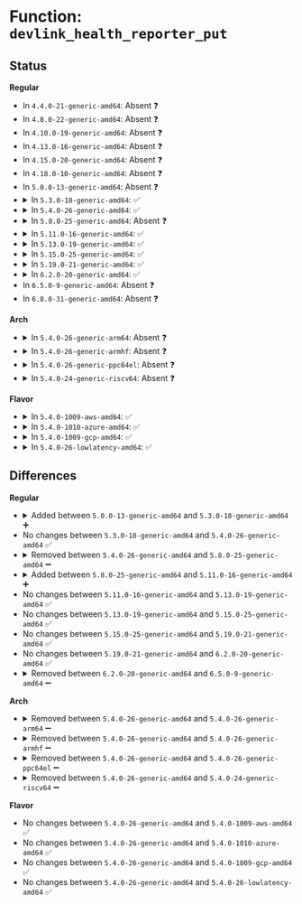 # Function: <code>devlink_health_reporter_put</code>

## Status
<b>Regular</b>
<ul>
<li>
In <code>4.4.0-21-generic-amd64</code>: Absent ❓
</li>
<li>
In <code>4.8.0-22-generic-amd64</code>: Absent ❓
</li>
<li>
In <code>4.10.0-19-generic-amd64</code>: Absent ❓
</li>
<li>
In <code>4.13.0-16-generic-amd64</code>: Absent ❓
</li>
<li>
In <code>4.15.0-20-generic-amd64</code>: Absent ❓
</li>
<li>
In <code>4.18.0-10-generic-amd64</code>: Absent ❓
</li>
<li>
In <code>5.0.0-13-generic-amd64</code>: Absent ❓
</li>
<li>
<details>
<summary>In <code>5.3.0-18-generic-amd64</code>: ✅</summary>

```c
void devlink_health_reporter_put(struct devlink_health_reporter * reporter)
```

```json
{
  "name": "devlink_health_reporter_put",
  "collision_type": "Unique Static",
  "inline_type": "No",
  "funcs": [
    {
      "addr": 18446744071588569744,
      "name": "devlink_health_reporter_put",
      "external": false,
      "loc": "net/core/devlink.c:4862",
      "file": "net/core/devlink.c",
      "inline": "seen, unknown",
      "caller_inline": [],
      "caller_func": [
        "net/core/devlink.c:devlink_nl_cmd_health_reporter_dump_clear_doit",
        "net/core/devlink.c:devlink_nl_cmd_health_reporter_dump_clear_doit",
        "net/core/devlink.c:devlink_nl_cmd_health_reporter_dump_get_dumpit",
        "net/core/devlink.c:devlink_nl_cmd_health_reporter_diagnose_doit",
        "net/core/devlink.c:devlink_nl_cmd_health_reporter_diagnose_doit",
        "net/core/devlink.c:devlink_nl_cmd_health_reporter_diagnose_doit",
        "net/core/devlink.c:devlink_nl_cmd_health_reporter_recover_doit",
        "net/core/devlink.c:devlink_nl_cmd_health_reporter_set_doit",
        "net/core/devlink.c:devlink_nl_cmd_health_reporter_set_doit",
        "net/core/devlink.c:devlink_nl_cmd_health_reporter_get_doit"
      ]
    }
  ],
  "symbols": [
    {
      "addr": 18446744071588569744,
      "name": "devlink_health_reporter_put",
      "section": ".text",
      "bind": "STB_LOCAL",
      "size": 30
    }
  ]
}
```
</details>
</li>
<li>
<details>
<summary>In <code>5.4.0-26-generic-amd64</code>: ✅</summary>

```c
void devlink_health_reporter_put(struct devlink_health_reporter * reporter)
```

```json
{
  "name": "devlink_health_reporter_put",
  "collision_type": "Unique Static",
  "inline_type": "No",
  "funcs": [
    {
      "addr": 18446744071588786720,
      "name": "devlink_health_reporter_put",
      "external": false,
      "loc": "net/core/devlink.c:4918",
      "file": "net/core/devlink.c",
      "inline": "seen, unknown",
      "caller_inline": [],
      "caller_func": [
        "net/core/devlink.c:devlink_nl_cmd_health_reporter_dump_clear_doit",
        "net/core/devlink.c:devlink_nl_cmd_health_reporter_dump_clear_doit",
        "net/core/devlink.c:devlink_nl_cmd_health_reporter_dump_get_dumpit",
        "net/core/devlink.c:devlink_nl_cmd_health_reporter_diagnose_doit",
        "net/core/devlink.c:devlink_nl_cmd_health_reporter_diagnose_doit",
        "net/core/devlink.c:devlink_nl_cmd_health_reporter_diagnose_doit",
        "net/core/devlink.c:devlink_nl_cmd_health_reporter_recover_doit",
        "net/core/devlink.c:devlink_nl_cmd_health_reporter_set_doit",
        "net/core/devlink.c:devlink_nl_cmd_health_reporter_set_doit",
        "net/core/devlink.c:devlink_nl_cmd_health_reporter_get_doit"
      ]
    }
  ],
  "symbols": [
    {
      "addr": 18446744071588786720,
      "name": "devlink_health_reporter_put",
      "section": ".text",
      "bind": "STB_LOCAL",
      "size": 30
    }
  ]
}
```
</details>
</li>
<li>
<details>
<summary>In <code>5.8.0-25-generic-amd64</code>: Absent ❓</summary>

```json
{
  "name": "devlink_health_reporter_put",
  "collision_type": "Unique Static",
  "inline_type": "Full",
  "funcs": [
    {
      "addr": 18446744071589699671,
      "name": "devlink_health_reporter_put",
      "external": false,
      "loc": "net/core/devlink.c:5512",
      "file": "net/core/devlink.c",
      "inline": "not declared, inlined",
      "caller_inline": [
        "net/core/devlink.c:devlink_nl_cmd_health_reporter_dump_clear_doit",
        "net/core/devlink.c:devlink_nl_cmd_health_reporter_dump_clear_doit",
        "net/core/devlink.c:devlink_nl_cmd_health_reporter_dump_get_dumpit",
        "net/core/devlink.c:devlink_nl_cmd_health_reporter_diagnose_doit",
        "net/core/devlink.c:devlink_nl_cmd_health_reporter_diagnose_doit",
        "net/core/devlink.c:devlink_nl_cmd_health_reporter_diagnose_doit",
        "net/core/devlink.c:devlink_nl_cmd_health_reporter_recover_doit",
        "net/core/devlink.c:devlink_nl_cmd_health_reporter_set_doit",
        "net/core/devlink.c:devlink_nl_cmd_health_reporter_set_doit",
        "net/core/devlink.c:devlink_nl_cmd_health_reporter_get_doit"
      ],
      "caller_func": []
    }
  ],
  "symbols": []
}
```
</details>
</li>
<li>
<details>
<summary>In <code>5.11.0-16-generic-amd64</code>: ✅</summary>

```c
void devlink_health_reporter_put(struct devlink_health_reporter * reporter)
```

```json
{
  "name": "devlink_health_reporter_put",
  "collision_type": "Unique Static",
  "inline_type": "No",
  "funcs": [
    {
      "addr": 18446744071589695376,
      "name": "devlink_health_reporter_put",
      "external": false,
      "loc": "net/core/devlink.c:5991",
      "file": "net/core/devlink.c",
      "inline": "seen, unknown",
      "caller_inline": [],
      "caller_func": [
        "net/core/devlink.c:devlink_nl_cmd_health_reporter_test_doit",
        "net/core/devlink.c:devlink_nl_cmd_health_reporter_test_doit",
        "net/core/devlink.c:devlink_nl_cmd_health_reporter_dump_clear_doit",
        "net/core/devlink.c:devlink_nl_cmd_health_reporter_dump_clear_doit",
        "net/core/devlink.c:devlink_nl_cmd_health_reporter_dump_get_dumpit",
        "net/core/devlink.c:devlink_nl_cmd_health_reporter_diagnose_doit",
        "net/core/devlink.c:devlink_nl_cmd_health_reporter_diagnose_doit",
        "net/core/devlink.c:devlink_nl_cmd_health_reporter_diagnose_doit",
        "net/core/devlink.c:devlink_nl_cmd_health_reporter_recover_doit",
        "net/core/devlink.c:devlink_nl_cmd_health_reporter_set_doit",
        "net/core/devlink.c:devlink_nl_cmd_health_reporter_set_doit",
        "net/core/devlink.c:devlink_nl_cmd_health_reporter_get_doit",
        "net/core/devlink.c:devlink_port_health_reporter_destroy",
        "net/core/devlink.c:devlink_health_reporter_destroy"
      ]
    }
  ],
  "symbols": [
    {
      "addr": 18446744071589695376,
      "name": "devlink_health_reporter_put",
      "section": ".text",
      "bind": "STB_LOCAL",
      "size": 184
    }
  ]
}
```
</details>
</li>
<li>
<details>
<summary>In <code>5.13.0-19-generic-amd64</code>: ✅</summary>

```c
void devlink_health_reporter_put(struct devlink_health_reporter * reporter)
```

```json
{
  "name": "devlink_health_reporter_put",
  "collision_type": "Unique Static",
  "inline_type": "No",
  "funcs": [
    {
      "addr": 18446744071589576112,
      "name": "devlink_health_reporter_put",
      "external": false,
      "loc": "net/core/devlink.c:6194",
      "file": "net/core/devlink.c",
      "inline": "seen, unknown",
      "caller_inline": [],
      "caller_func": [
        "net/core/devlink.c:devlink_nl_cmd_health_reporter_test_doit",
        "net/core/devlink.c:devlink_nl_cmd_health_reporter_test_doit",
        "net/core/devlink.c:devlink_nl_cmd_health_reporter_dump_clear_doit",
        "net/core/devlink.c:devlink_nl_cmd_health_reporter_dump_clear_doit",
        "net/core/devlink.c:devlink_nl_cmd_health_reporter_dump_get_dumpit",
        "net/core/devlink.c:devlink_nl_cmd_health_reporter_diagnose_doit",
        "net/core/devlink.c:devlink_nl_cmd_health_reporter_diagnose_doit",
        "net/core/devlink.c:devlink_nl_cmd_health_reporter_diagnose_doit",
        "net/core/devlink.c:devlink_nl_cmd_health_reporter_recover_doit",
        "net/core/devlink.c:devlink_nl_cmd_health_reporter_set_doit",
        "net/core/devlink.c:devlink_nl_cmd_health_reporter_set_doit",
        "net/core/devlink.c:devlink_nl_cmd_health_reporter_get_doit",
        "net/core/devlink.c:devlink_port_health_reporter_destroy",
        "net/core/devlink.c:devlink_health_reporter_destroy"
      ]
    }
  ],
  "symbols": [
    {
      "addr": 18446744071589576112,
      "name": "devlink_health_reporter_put",
      "section": ".text",
      "bind": "STB_LOCAL",
      "size": 184
    }
  ]
}
```
</details>
</li>
<li>
<details>
<summary>In <code>5.15.0-25-generic-amd64</code>: ✅</summary>

```c
void devlink_health_reporter_put(struct devlink_health_reporter * reporter)
```

```json
{
  "name": "devlink_health_reporter_put",
  "collision_type": "Unique Static",
  "inline_type": "No",
  "funcs": [
    {
      "addr": 18446744071590326320,
      "name": "devlink_health_reporter_put",
      "external": false,
      "loc": "net/core/devlink.c:6807",
      "file": "net/core/devlink.c",
      "inline": "seen, unknown",
      "caller_inline": [],
      "caller_func": [
        "net/core/devlink.c:devlink_nl_cmd_health_reporter_test_doit",
        "net/core/devlink.c:devlink_nl_cmd_health_reporter_test_doit",
        "net/core/devlink.c:devlink_nl_cmd_health_reporter_dump_clear_doit",
        "net/core/devlink.c:devlink_nl_cmd_health_reporter_dump_clear_doit",
        "net/core/devlink.c:devlink_nl_cmd_health_reporter_dump_get_dumpit",
        "net/core/devlink.c:devlink_nl_cmd_health_reporter_diagnose_doit",
        "net/core/devlink.c:devlink_nl_cmd_health_reporter_diagnose_doit",
        "net/core/devlink.c:devlink_nl_cmd_health_reporter_diagnose_doit",
        "net/core/devlink.c:devlink_nl_cmd_health_reporter_recover_doit",
        "net/core/devlink.c:devlink_nl_cmd_health_reporter_set_doit",
        "net/core/devlink.c:devlink_nl_cmd_health_reporter_set_doit",
        "net/core/devlink.c:devlink_nl_cmd_health_reporter_get_doit",
        "net/core/devlink.c:devlink_port_health_reporter_destroy",
        "net/core/devlink.c:devlink_health_reporter_destroy"
      ]
    }
  ],
  "symbols": [
    {
      "addr": 18446744071590326320,
      "name": "devlink_health_reporter_put",
      "section": ".text",
      "bind": "STB_LOCAL",
      "size": 184
    }
  ]
}
```
</details>
</li>
<li>
<details>
<summary>In <code>5.19.0-21-generic-amd64</code>: ✅</summary>

```c
void devlink_health_reporter_put(struct devlink_health_reporter * reporter)
```

```json
{
  "name": "devlink_health_reporter_put",
  "collision_type": "Unique Static",
  "inline_type": "No",
  "funcs": [
    {
      "addr": 18446744071591924576,
      "name": "devlink_health_reporter_put",
      "external": false,
      "loc": "net/core/devlink.c:7299",
      "file": "net/core/devlink.c",
      "inline": "seen, unknown",
      "caller_inline": [],
      "caller_func": [
        "net/core/devlink.c:devlink_nl_cmd_health_reporter_test_doit",
        "net/core/devlink.c:devlink_nl_cmd_health_reporter_test_doit",
        "net/core/devlink.c:devlink_nl_cmd_health_reporter_dump_clear_doit",
        "net/core/devlink.c:devlink_nl_cmd_health_reporter_dump_clear_doit",
        "net/core/devlink.c:devlink_nl_cmd_health_reporter_dump_get_dumpit",
        "net/core/devlink.c:devlink_nl_cmd_health_reporter_diagnose_doit",
        "net/core/devlink.c:devlink_nl_cmd_health_reporter_diagnose_doit",
        "net/core/devlink.c:devlink_nl_cmd_health_reporter_diagnose_doit",
        "net/core/devlink.c:devlink_nl_cmd_health_reporter_recover_doit",
        "net/core/devlink.c:devlink_nl_cmd_health_reporter_set_doit",
        "net/core/devlink.c:devlink_nl_cmd_health_reporter_set_doit",
        "net/core/devlink.c:devlink_nl_cmd_health_reporter_get_doit",
        "net/core/devlink.c:devlink_port_health_reporter_destroy",
        "net/core/devlink.c:devlink_health_reporter_destroy"
      ]
    }
  ],
  "symbols": [
    {
      "addr": 18446744071591924576,
      "name": "devlink_health_reporter_put",
      "section": ".text",
      "bind": "STB_LOCAL",
      "size": 218
    }
  ]
}
```
</details>
</li>
<li>
<details>
<summary>In <code>6.2.0-20-generic-amd64</code>: ✅</summary>

```c
void devlink_health_reporter_put(struct devlink_health_reporter * reporter)
```

```json
{
  "name": "devlink_health_reporter_put",
  "collision_type": "Unique Static",
  "inline_type": "No",
  "funcs": [
    {
      "addr": 18446744071593730768,
      "name": "devlink_health_reporter_put",
      "external": false,
      "loc": "net/core/devlink.c:7854",
      "file": "net/core/devlink.c",
      "inline": "seen, unknown",
      "caller_inline": [],
      "caller_func": [
        "net/core/devlink.c:devlink_nl_cmd_health_reporter_test_doit",
        "net/core/devlink.c:devlink_nl_cmd_health_reporter_test_doit",
        "net/core/devlink.c:devlink_nl_cmd_health_reporter_dump_clear_doit",
        "net/core/devlink.c:devlink_nl_cmd_health_reporter_dump_clear_doit",
        "net/core/devlink.c:devlink_nl_cmd_health_reporter_dump_get_dumpit",
        "net/core/devlink.c:devlink_nl_cmd_health_reporter_diagnose_doit",
        "net/core/devlink.c:devlink_nl_cmd_health_reporter_diagnose_doit",
        "net/core/devlink.c:devlink_nl_cmd_health_reporter_diagnose_doit",
        "net/core/devlink.c:devlink_nl_cmd_health_reporter_recover_doit",
        "net/core/devlink.c:devlink_nl_cmd_health_reporter_set_doit",
        "net/core/devlink.c:devlink_nl_cmd_health_reporter_set_doit",
        "net/core/devlink.c:devlink_nl_cmd_health_reporter_get_doit",
        "net/core/devlink.c:devlink_port_health_reporter_destroy",
        "net/core/devlink.c:devlink_health_reporter_destroy"
      ]
    }
  ],
  "symbols": [
    {
      "addr": 18446744071593730768,
      "name": "devlink_health_reporter_put",
      "section": ".text",
      "bind": "STB_LOCAL",
      "size": 218
    }
  ]
}
```
</details>
</li>
<li>
In <code>6.5.0-9-generic-amd64</code>: Absent ❓
</li>
<li>
In <code>6.8.0-31-generic-amd64</code>: Absent ❓
</li>
</ul>
<b>Arch</b>
<ul>
<li>
<details>
<summary>In <code>5.4.0-26-generic-arm64</code>: Absent ❓</summary>

```json
{
  "name": "devlink_health_reporter_put",
  "collision_type": "Unique Static",
  "inline_type": "Full",
  "funcs": [
    {
      "addr": 18446603336502361924,
      "name": "devlink_health_reporter_put",
      "external": false,
      "loc": "net/core/devlink.c:4918",
      "file": "net/core/devlink.c",
      "inline": "not declared, inlined",
      "caller_inline": [
        "net/core/devlink.c:devlink_nl_cmd_health_reporter_dump_clear_doit",
        "net/core/devlink.c:devlink_nl_cmd_health_reporter_dump_clear_doit",
        "net/core/devlink.c:devlink_nl_cmd_health_reporter_dump_get_dumpit",
        "net/core/devlink.c:devlink_nl_cmd_health_reporter_diagnose_doit",
        "net/core/devlink.c:devlink_nl_cmd_health_reporter_diagnose_doit",
        "net/core/devlink.c:devlink_nl_cmd_health_reporter_diagnose_doit",
        "net/core/devlink.c:devlink_nl_cmd_health_reporter_recover_doit",
        "net/core/devlink.c:devlink_nl_cmd_health_reporter_set_doit",
        "net/core/devlink.c:devlink_nl_cmd_health_reporter_set_doit",
        "net/core/devlink.c:devlink_nl_cmd_health_reporter_get_doit"
      ],
      "caller_func": []
    }
  ],
  "symbols": []
}
```
</details>
</li>
<li>
<details>
<summary>In <code>5.4.0-26-generic-armhf</code>: Absent ❓</summary>

```json
{
  "name": "devlink_health_reporter_put",
  "collision_type": "Unique Static",
  "inline_type": "Full",
  "funcs": [
    {
      "addr": 3235099764,
      "name": "devlink_health_reporter_put",
      "external": false,
      "loc": "net/core/devlink.c:4918",
      "file": "net/core/devlink.c",
      "inline": "not declared, inlined",
      "caller_inline": [
        "net/core/devlink.c:devlink_nl_cmd_health_reporter_dump_clear_doit",
        "net/core/devlink.c:devlink_nl_cmd_health_reporter_dump_clear_doit",
        "net/core/devlink.c:devlink_nl_cmd_health_reporter_dump_get_dumpit",
        "net/core/devlink.c:devlink_nl_cmd_health_reporter_diagnose_doit",
        "net/core/devlink.c:devlink_nl_cmd_health_reporter_diagnose_doit",
        "net/core/devlink.c:devlink_nl_cmd_health_reporter_diagnose_doit",
        "net/core/devlink.c:devlink_nl_cmd_health_reporter_recover_doit",
        "net/core/devlink.c:devlink_nl_cmd_health_reporter_set_doit",
        "net/core/devlink.c:devlink_nl_cmd_health_reporter_set_doit",
        "net/core/devlink.c:devlink_nl_cmd_health_reporter_get_doit"
      ],
      "caller_func": []
    }
  ],
  "symbols": []
}
```
</details>
</li>
<li>
<details>
<summary>In <code>5.4.0-26-generic-ppc64el</code>: Absent ❓</summary>

```json
{
  "name": "devlink_health_reporter_put",
  "collision_type": "Unique Static",
  "inline_type": "Full",
  "funcs": [
    {
      "addr": 13835058055295891000,
      "name": "devlink_health_reporter_put",
      "external": false,
      "loc": "net/core/devlink.c:4918",
      "file": "net/core/devlink.c",
      "inline": "not declared, inlined",
      "caller_inline": [
        "net/core/devlink.c:devlink_nl_cmd_health_reporter_dump_clear_doit",
        "net/core/devlink.c:devlink_nl_cmd_health_reporter_dump_clear_doit",
        "net/core/devlink.c:devlink_nl_cmd_health_reporter_dump_get_dumpit",
        "net/core/devlink.c:devlink_nl_cmd_health_reporter_diagnose_doit",
        "net/core/devlink.c:devlink_nl_cmd_health_reporter_diagnose_doit",
        "net/core/devlink.c:devlink_nl_cmd_health_reporter_diagnose_doit",
        "net/core/devlink.c:devlink_nl_cmd_health_reporter_recover_doit",
        "net/core/devlink.c:devlink_nl_cmd_health_reporter_set_doit",
        "net/core/devlink.c:devlink_nl_cmd_health_reporter_set_doit",
        "net/core/devlink.c:devlink_nl_cmd_health_reporter_get_doit"
      ],
      "caller_func": []
    }
  ],
  "symbols": []
}
```
</details>
</li>
<li>
<details>
<summary>In <code>5.4.0-24-generic-riscv64</code>: Absent ❓</summary>

```json
{
  "name": "devlink_health_reporter_put",
  "collision_type": "Unique Static",
  "inline_type": "Full",
  "funcs": [
    {
      "addr": 18446743936278577770,
      "name": "devlink_health_reporter_put",
      "external": false,
      "loc": "net/core/devlink.c:4918",
      "file": "net/core/devlink.c",
      "inline": "not declared, inlined",
      "caller_inline": [
        "net/core/devlink.c:devlink_nl_cmd_health_reporter_dump_clear_doit",
        "net/core/devlink.c:devlink_nl_cmd_health_reporter_dump_clear_doit",
        "net/core/devlink.c:devlink_nl_cmd_health_reporter_dump_get_dumpit",
        "net/core/devlink.c:devlink_nl_cmd_health_reporter_diagnose_doit",
        "net/core/devlink.c:devlink_nl_cmd_health_reporter_diagnose_doit",
        "net/core/devlink.c:devlink_nl_cmd_health_reporter_diagnose_doit",
        "net/core/devlink.c:devlink_nl_cmd_health_reporter_recover_doit",
        "net/core/devlink.c:devlink_nl_cmd_health_reporter_set_doit",
        "net/core/devlink.c:devlink_nl_cmd_health_reporter_set_doit",
        "net/core/devlink.c:devlink_nl_cmd_health_reporter_get_doit"
      ],
      "caller_func": []
    }
  ],
  "symbols": []
}
```
</details>
</li>
</ul>
<b>Flavor</b>
<ul>
<li>
<details>
<summary>In <code>5.4.0-1009-aws-amd64</code>: ✅</summary>

```c
void devlink_health_reporter_put(struct devlink_health_reporter * reporter)
```

```json
{
  "name": "devlink_health_reporter_put",
  "collision_type": "Unique Static",
  "inline_type": "No",
  "funcs": [
    {
      "addr": 18446744071588393104,
      "name": "devlink_health_reporter_put",
      "external": false,
      "loc": "net/core/devlink.c:4918",
      "file": "net/core/devlink.c",
      "inline": "seen, unknown",
      "caller_inline": [],
      "caller_func": [
        "net/core/devlink.c:devlink_nl_cmd_health_reporter_dump_clear_doit",
        "net/core/devlink.c:devlink_nl_cmd_health_reporter_dump_clear_doit",
        "net/core/devlink.c:devlink_nl_cmd_health_reporter_dump_get_dumpit",
        "net/core/devlink.c:devlink_nl_cmd_health_reporter_diagnose_doit",
        "net/core/devlink.c:devlink_nl_cmd_health_reporter_diagnose_doit",
        "net/core/devlink.c:devlink_nl_cmd_health_reporter_diagnose_doit",
        "net/core/devlink.c:devlink_nl_cmd_health_reporter_recover_doit",
        "net/core/devlink.c:devlink_nl_cmd_health_reporter_set_doit",
        "net/core/devlink.c:devlink_nl_cmd_health_reporter_set_doit",
        "net/core/devlink.c:devlink_nl_cmd_health_reporter_get_doit"
      ]
    }
  ],
  "symbols": [
    {
      "addr": 18446744071588393104,
      "name": "devlink_health_reporter_put",
      "section": ".text",
      "bind": "STB_LOCAL",
      "size": 30
    }
  ]
}
```
</details>
</li>
<li>
<details>
<summary>In <code>5.4.0-1010-azure-amd64</code>: ✅</summary>

```c
void devlink_health_reporter_put(struct devlink_health_reporter * reporter)
```

```json
{
  "name": "devlink_health_reporter_put",
  "collision_type": "Unique Static",
  "inline_type": "No",
  "funcs": [
    {
      "addr": 18446744071588105792,
      "name": "devlink_health_reporter_put",
      "external": false,
      "loc": "net/core/devlink.c:4918",
      "file": "net/core/devlink.c",
      "inline": "seen, unknown",
      "caller_inline": [],
      "caller_func": [
        "net/core/devlink.c:devlink_nl_cmd_health_reporter_dump_clear_doit",
        "net/core/devlink.c:devlink_nl_cmd_health_reporter_dump_clear_doit",
        "net/core/devlink.c:devlink_nl_cmd_health_reporter_dump_get_dumpit",
        "net/core/devlink.c:devlink_nl_cmd_health_reporter_diagnose_doit",
        "net/core/devlink.c:devlink_nl_cmd_health_reporter_diagnose_doit",
        "net/core/devlink.c:devlink_nl_cmd_health_reporter_diagnose_doit",
        "net/core/devlink.c:devlink_nl_cmd_health_reporter_recover_doit",
        "net/core/devlink.c:devlink_nl_cmd_health_reporter_set_doit",
        "net/core/devlink.c:devlink_nl_cmd_health_reporter_set_doit",
        "net/core/devlink.c:devlink_nl_cmd_health_reporter_get_doit"
      ]
    }
  ],
  "symbols": [
    {
      "addr": 18446744071588105792,
      "name": "devlink_health_reporter_put",
      "section": ".text",
      "bind": "STB_LOCAL",
      "size": 30
    }
  ]
}
```
</details>
</li>
<li>
<details>
<summary>In <code>5.4.0-1009-gcp-amd64</code>: ✅</summary>

```c
void devlink_health_reporter_put(struct devlink_health_reporter * reporter)
```

```json
{
  "name": "devlink_health_reporter_put",
  "collision_type": "Unique Static",
  "inline_type": "No",
  "funcs": [
    {
      "addr": 18446744071588725280,
      "name": "devlink_health_reporter_put",
      "external": false,
      "loc": "net/core/devlink.c:4918",
      "file": "net/core/devlink.c",
      "inline": "seen, unknown",
      "caller_inline": [],
      "caller_func": [
        "net/core/devlink.c:devlink_nl_cmd_health_reporter_dump_clear_doit",
        "net/core/devlink.c:devlink_nl_cmd_health_reporter_dump_clear_doit",
        "net/core/devlink.c:devlink_nl_cmd_health_reporter_dump_get_dumpit",
        "net/core/devlink.c:devlink_nl_cmd_health_reporter_diagnose_doit",
        "net/core/devlink.c:devlink_nl_cmd_health_reporter_diagnose_doit",
        "net/core/devlink.c:devlink_nl_cmd_health_reporter_diagnose_doit",
        "net/core/devlink.c:devlink_nl_cmd_health_reporter_recover_doit",
        "net/core/devlink.c:devlink_nl_cmd_health_reporter_set_doit",
        "net/core/devlink.c:devlink_nl_cmd_health_reporter_set_doit",
        "net/core/devlink.c:devlink_nl_cmd_health_reporter_get_doit"
      ]
    }
  ],
  "symbols": [
    {
      "addr": 18446744071588725280,
      "name": "devlink_health_reporter_put",
      "section": ".text",
      "bind": "STB_LOCAL",
      "size": 30
    }
  ]
}
```
</details>
</li>
<li>
<details>
<summary>In <code>5.4.0-26-lowlatency-amd64</code>: ✅</summary>

```c
void devlink_health_reporter_put(struct devlink_health_reporter * reporter)
```

```json
{
  "name": "devlink_health_reporter_put",
  "collision_type": "Unique Static",
  "inline_type": "No",
  "funcs": [
    {
      "addr": 18446744071588865696,
      "name": "devlink_health_reporter_put",
      "external": false,
      "loc": "net/core/devlink.c:4918",
      "file": "net/core/devlink.c",
      "inline": "seen, unknown",
      "caller_inline": [],
      "caller_func": [
        "net/core/devlink.c:devlink_nl_cmd_health_reporter_dump_clear_doit",
        "net/core/devlink.c:devlink_nl_cmd_health_reporter_dump_clear_doit",
        "net/core/devlink.c:devlink_nl_cmd_health_reporter_dump_get_dumpit",
        "net/core/devlink.c:devlink_nl_cmd_health_reporter_diagnose_doit",
        "net/core/devlink.c:devlink_nl_cmd_health_reporter_diagnose_doit",
        "net/core/devlink.c:devlink_nl_cmd_health_reporter_diagnose_doit",
        "net/core/devlink.c:devlink_nl_cmd_health_reporter_recover_doit",
        "net/core/devlink.c:devlink_nl_cmd_health_reporter_set_doit",
        "net/core/devlink.c:devlink_nl_cmd_health_reporter_set_doit",
        "net/core/devlink.c:devlink_nl_cmd_health_reporter_get_doit"
      ]
    }
  ],
  "symbols": [
    {
      "addr": 18446744071588865696,
      "name": "devlink_health_reporter_put",
      "section": ".text",
      "bind": "STB_LOCAL",
      "size": 30
    }
  ]
}
```
</details>
</li>
</ul>

## Differences
<b>Regular</b>
<ul>
<li>
<details>
<summary>Added between <code>5.0.0-13-generic-amd64</code> and <code>5.3.0-18-generic-amd64</code> ➕</summary>

```c
void devlink_health_reporter_put(struct devlink_health_reporter * reporter)
```
</details>
</li>
<li>
No changes between <code>5.3.0-18-generic-amd64</code> and <code>5.4.0-26-generic-amd64</code> ✅
</li>
<li>
<details>
<summary>Removed between <code>5.4.0-26-generic-amd64</code> and <code>5.8.0-25-generic-amd64</code> ➖</summary>

```c
void devlink_health_reporter_put(struct devlink_health_reporter * reporter)
```
</details>
</li>
<li>
<details>
<summary>Added between <code>5.8.0-25-generic-amd64</code> and <code>5.11.0-16-generic-amd64</code> ➕</summary>

```c
void devlink_health_reporter_put(struct devlink_health_reporter * reporter)
```
</details>
</li>
<li>
No changes between <code>5.11.0-16-generic-amd64</code> and <code>5.13.0-19-generic-amd64</code> ✅
</li>
<li>
No changes between <code>5.13.0-19-generic-amd64</code> and <code>5.15.0-25-generic-amd64</code> ✅
</li>
<li>
No changes between <code>5.15.0-25-generic-amd64</code> and <code>5.19.0-21-generic-amd64</code> ✅
</li>
<li>
No changes between <code>5.19.0-21-generic-amd64</code> and <code>6.2.0-20-generic-amd64</code> ✅
</li>
<li>
<details>
<summary>Removed between <code>6.2.0-20-generic-amd64</code> and <code>6.5.0-9-generic-amd64</code> ➖</summary>

```c
void devlink_health_reporter_put(struct devlink_health_reporter * reporter)
```
</details>
</li>
</ul>
<b>Arch</b>
<ul>
<li>
<details>
<summary>Removed between <code>5.4.0-26-generic-amd64</code> and <code>5.4.0-26-generic-arm64</code> ➖</summary>

```c
void devlink_health_reporter_put(struct devlink_health_reporter * reporter)
```
</details>
</li>
<li>
<details>
<summary>Removed between <code>5.4.0-26-generic-amd64</code> and <code>5.4.0-26-generic-armhf</code> ➖</summary>

```c
void devlink_health_reporter_put(struct devlink_health_reporter * reporter)
```
</details>
</li>
<li>
<details>
<summary>Removed between <code>5.4.0-26-generic-amd64</code> and <code>5.4.0-26-generic-ppc64el</code> ➖</summary>

```c
void devlink_health_reporter_put(struct devlink_health_reporter * reporter)
```
</details>
</li>
<li>
<details>
<summary>Removed between <code>5.4.0-26-generic-amd64</code> and <code>5.4.0-24-generic-riscv64</code> ➖</summary>

```c
void devlink_health_reporter_put(struct devlink_health_reporter * reporter)
```
</details>
</li>
</ul>
<b>Flavor</b>
<ul>
<li>
No changes between <code>5.4.0-26-generic-amd64</code> and <code>5.4.0-1009-aws-amd64</code> ✅
</li>
<li>
No changes between <code>5.4.0-26-generic-amd64</code> and <code>5.4.0-1010-azure-amd64</code> ✅
</li>
<li>
No changes between <code>5.4.0-26-generic-amd64</code> and <code>5.4.0-1009-gcp-amd64</code> ✅
</li>
<li>
No changes between <code>5.4.0-26-generic-amd64</code> and <code>5.4.0-26-lowlatency-amd64</code> ✅
</li>
</ul>
